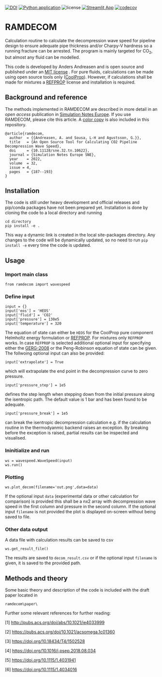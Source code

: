 [![DOI](https://zenodo.org/badge/505804194.svg)](https://zenodo.org/badge/latestdoi/505804194)
[![Python application](https://github.com/andr1976/ramdecom/actions/workflows/python_app.yml/badge.svg)](https://github.com/andr1976/ramdecom/actions/workflows/python_app.yml)
![license](https://img.shields.io/github/license/andr1976/ramdecom)
 [![Streamlit App](https://static.streamlit.io/badges/streamlit_badge_black_white.svg)](https://share.streamlit.io/andr1976/ramdecom/main/scripts/streamlit_app.py)
 [![codecov](https://codecov.io/gh/andr1976/ramdecom/branch/main/graph/badge.svg)](https://codecov.io/gh/andr1976/ramdecom)


# RAMDECOM
Calculation routine to calculate the decompression wave speed for pipeline design to ensure adequate pipe thickness and/or Charpy-V hardness so a running fracture can be arrested. The program is mainly targeted for CO<sub>2</sub>, but almost any fluid can be modelled. 

This code is developed by Anders Andreasen and is open source and published under an [MIT license](https://gitlab.rambollgrp.com/anra/ramdecom/-/blob/main/LICENSE) . For pure fluids, calculations can be made using open source tools only ([CoolProp](www.coolprop.org)). However, if calculations shall be made for mixtures a [REFPROP](https://www.nist.gov/srd/refprop) license and installation is required.  

## Background and reference
The methods implemented in RAMDECOM are described in more detail in an *open access* publication in [Simulation Notes Europe](https://www.sne-journal.org/fileadmin/user_upload_sne/SNE_Issues_OA/SNE_32_4/articles/sne.32.4.10622.tn.OA.pdf). If you use RAMDECOM, please cite this article. 
A [color copy](paper/ramdecom_paper.pdf) is also included in this repository.

```
@article{ramdecom,
  author  = {{Andreasen, A. and Sousa, L-H and Agustsson, G.}},
  title   = {An Open Source Tool for Calculating CO2 Pipeline Decompression Wave Speed},
  doi     = {10.11128/sne.32.tn.10622},
  journal = {Simulation Notes Europe SNE},
  year    = 2022,
  volume  = 32,
  issue = 4,
  pages   = {187--193}
}
```

## Installation
The code is still under heavy development and official releases and pip/conda packages have not been prepared yet. Installation is done by cloning the code to a local directory and running 

```
cd directory
pip install -e .
```

This way a dynamic link is created in the local site-packages directory. Any changes to the code will be dynamically updated, so no need to run ``` pip install -e ``` every time the code is updated. 


## Usage

### Import main class
```
from ramdecom import wavespeed
```

### Define input
```
input = {}
input['eos'] = 'HEOS' 
input['fluid'] = 'CO2'
input['pressure'] = 130e5 
input['temperature'] = 320
``` 

The equation of state can either be ```HEOS``` for the CoolProp pure component Helmholtz energy formulation or [REFPROP](https://www.nist.gov/srd/refprop). For mixtures only ```REFPROP``` works. In case ```REFPROP``` is selected additional optional input for specifying either the [GERG-2008](https://www.thermo.ruhr-uni-bochum.de/thermo/forschung/wagner_GERG.html.de) or the Peng-Robinson equation of state can be given. The follwoing optional input can also be provided:

```
input['extrapolate'] = True
``` 

which will extrapolate the end point in the decompression curve to zero pressure. 

```
input['pressure_step'] = 1e5
```

defines the step length when stepping down from the initial pressure along the isentropic path. The default value is 1 bar and has been found to be adequate. 

```
input['pressure_break'] = 1e5
```

can break the isentropic decompression calculation e.g. if the calculation routine in the thermodyanmic backend raises an exception. By breaking before the exception is raised, partial results can be inspected and visualised. 

### Ininitialize and run
```
ws = wavespeed.WaveSpeed(input)    
ws.run()
```

### Plotting

```
ws.plot_decom(filename='out.png',data=data)
```

If the optional input  ```data``` (experimental data or other calculation for comparison) is provided this shall be a nx2 array with decompression wave speed in the first column and pressure in the second column. If the optional input ```filename``` is not provided the plot is displayed on-screen without being saved to file. 

### Other data output 
A data file with calculation results can be saved to csv

```
ws.get_result_file()
```
The results are saved to ```decom_result.csv``` or if the optional input  ```filename``` is given, it is saved to the provided path. 

## Methods and theory
Some basic theory and description of the code is included with the draft paper located in 

```
ramdecom\paper\
```

Further some relevant references for further reading: 

[1] http://pubs.acs.org/doi/abs/10.1021/ie4033999

[2] https://pubs.acs.org/doi/10.1021/acsomega.1c01360

[3] https://doi.org/10.18434/T4/1502528

[4] https://doi.org/10.1016/j.psep.2018.08.034

[5] https://doi.org/10.1115/1.4031941 

[6] https://doi.org/10.1115/1.4034016 
